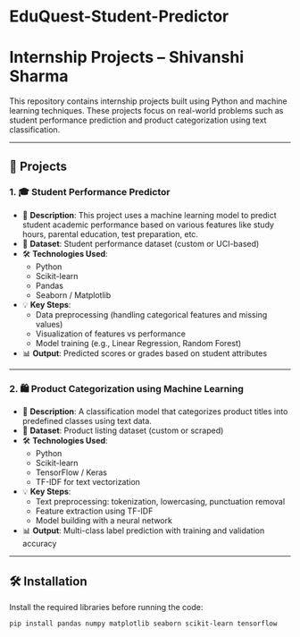 # EduQuest-Student-Predictor
# Internship Projects – Shivanshi Sharma

This repository contains internship projects built using Python and machine learning techniques. These projects focus on real-world problems such as student performance prediction and product categorization using text classification.

---

## 📁 Projects

### 1. 🎓 Student Performance Predictor

- 📌 **Description**: This project uses a machine learning model to predict student academic performance based on various features like study hours, parental education, test preparation, etc.
- 📂 **Dataset**: Student performance dataset (custom or UCI-based)
- 🛠 **Technologies Used**:
  - Python
  - Scikit-learn
  - Pandas
  - Seaborn / Matplotlib
- 💡 **Key Steps**:
  - Data preprocessing (handling categorical features and missing values)
  - Visualization of features vs performance
  - Model training (e.g., Linear Regression, Random Forest)
- 📊 **Output**: Predicted scores or grades based on student attributes

---

### 2. 🛍️ Product Categorization using Machine Learning

- 📌 **Description**: A classification model that categorizes product titles into predefined classes using text data.
- 📂 **Dataset**: Product listing dataset (custom or scraped)
- 🛠 **Technologies Used**:
  - Python
  - Scikit-learn
  - TensorFlow / Keras
  - TF-IDF for text vectorization
- 💡 **Key Steps**:
  - Text preprocessing: tokenization, lowercasing, punctuation removal
  - Feature extraction using TF-IDF
  - Model building with a neural network
- 📊 **Output**: Multi-class label prediction with training and validation accuracy

---

## 🛠 Installation

Install the required libraries before running the code:

```bash
pip install pandas numpy matplotlib seaborn scikit-learn tensorflow






